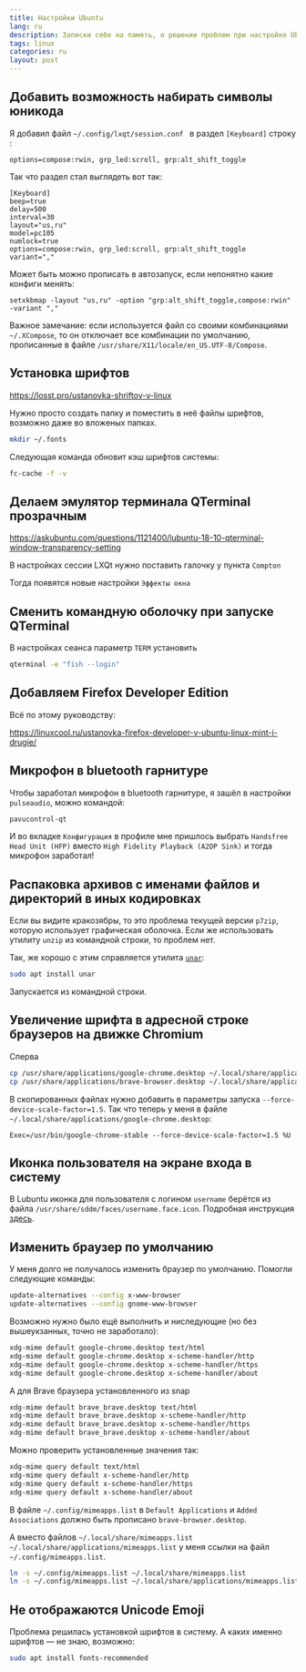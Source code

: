 ```yaml
---
title: Настройки Ubuntu
lang: ru
description: Записки себе на память, о решении проблем при настройке Ubuntu
tags: linux
categories: ru
layout: post
---
```


## Добавить возможность набирать символы юникода

Я добавил файл `~/.config/lxqt/session.conf ` в раздел `[Keyboard]` строку :

```
options=compose:rwin, grp_led:scroll, grp:alt_shift_toggle
```
Так что раздел стал выглядеть вот так:

```
[Keyboard]
beep=true
delay=500
interval=30
layout="us,ru"
model=pc105
numlock=true
options=compose:rwin, grp_led:scroll, grp:alt_shift_toggle
variant=","
```

Может быть можно прописать в автозапуск, если непонятно какие конфиги менять:

```
setxkbmap -layout "us,ru" -option "grp:alt_shift_toggle,compose:rwin" -variant ","
```

Важное замечание: если используется файл со своими комбинациями `~/.XCompose`, то он
отключает все комбинации по умолчанию, прописанные в файле `/usr/share/X11/locale/en_US.UTF-8/Compose`.

## Установка шрифтов

<https://losst.pro/ustanovka-shriftov-v-linux>

Нужно просто создать папку и поместить в неё файлы шрифтов, возможно даже во вложеных папках.

```bash
mkdir ~/.fonts
```
Следующая команда обновит кэш шрифтов системы:

```bash
fc-cache -f -v
```

## Делаем эмулятор терминала QTerminal прозрачным

<https://askubuntu.com/questions/1121400/lubuntu-18-10-qterminal-window-transparency-setting>

В настройках сессии LXQt нужно поставить галочку у пункта `Compton`

Тогда появятся новые настройки `Эффекты окна`

## Сменить командную оболочку при запуске QTerminal

В настройках сеанса параметр `TERM` установить

```bash
qterminal -e "fish --login"
```
## Добавляем Firefox Developer Edition

Всё по этому руководству:

<https://linuxcool.ru/ustanovka-firefox-developer-v-ubuntu-linux-mint-i-drugie/>

## Микрофон в bluetooth гарнитуре

Чтобы заработал микрофон в bluetooth гарнитуре, я зашёл в настройки `pulseaudio`, можно командой:

```bash
pavucontrol-qt
```

И во вкладке `Конфигурация` в профиле мне пришлось выбрать `Handsfree Head Unit (HFP)` вместо `High Fidelity Playback (A2DP Sink)` и тогда микрофон заработал!

## Распаковка архивов с именами файлов и директорий в иных кодировках

Если вы видите кракозябры, то это проблема текущей версии `p7zip`, которую использует графическая оболочка.
Если же использовать утилиту `unzip` из командной строки, то проблем нет.

Так, же хорошо с этим справляется утилита [`unar`](https://theunarchiver.com/command-line):

```bash
sudo apt install unar
```

Запускается из командной строки.

## Увеличение шрифта в адресной строке браузеров на движке Chromium

Сперва

```bash
cp /usr/share/applications/google-chrome.desktop ~/.local/share/applications
cp /usr/share/applications/brave-browser.desktop ~/.local/share/applications
```

В скопированных файлах нужно добавить в параметры запуска `--force-device-scale-factor=1.5`.
Так что теперь у меня в файле `~/.local/share/applications/google-chrome.desktop`:

```
Exec=/usr/bin/google-chrome-stable --force-device-scale-factor=1.5 %U
```

## Иконка пользователя на экране входа в систему

В Lubuntu иконка для пользователя с логином `username` берётся из файла `/usr/share/sddm/faces/username.face.icon`. Подробная инструкция [здесь](https://askubuntu.com/questions/1261067/how-do-i-set-a-picture-for-my-user-on-the-login-screen-in-lubuntu-20-04).


## Изменить браузер по умолчанию

У меня долго не получалось изменить браузер по умолчанию. Помогли следующие команды:

```bash
update-alternatives --config x-www-browser
update-alternatives --config gnome-www-browser
```

Возможно нужно было ещё выполнить и ниследующие (но без вышеукзанных, точно не заработало):

```bash
xdg-mime default google-chrome.desktop text/html
xdg-mime default google-chrome.desktop x-scheme-handler/http
xdg-mime default google-chrome.desktop x-scheme-handler/https
xdg-mime default google-chrome.desktop x-scheme-handler/about
```

А для Brave браузера установленного из snap

```bash
xdg-mime default brave_brave.desktop text/html
xdg-mime default brave_brave.desktop x-scheme-handler/http
xdg-mime default brave_brave.desktop x-scheme-handler/https
xdg-mime default brave_brave.desktop x-scheme-handler/about
```

Можно проверить установленные значения так:

```bash
xdg-mime query default text/html
xdg-mime query default x-scheme-handler/http
xdg-mime query default x-scheme-handler/https
xdg-mime query default x-scheme-handler/about
```

В файле `~/.config/mimeapps.list` в `Default Applications` и `Added Associations` должно быть прописано `brave-browser.desktop`.

А вместо файлов `~/.local/share/mimeapps.list` `~/.local/share/applications/mimeapps.list` у меня ссылки на файл `~/.config/mimeapps.list`.

```bash
ln -s ~/.config/mimeapps.list ~/.local/share/mimeapps.list
ln -s ~/.config/mimeapps.list ~/.local/share/applications/mimeapps.list
```

## Не отображаются Unicode Emoji

Проблема решилась установкой шрифтов в систему. А каких именно шрифтов — не знаю, возможно:

```bash
sudo apt install fonts-recommended
```
